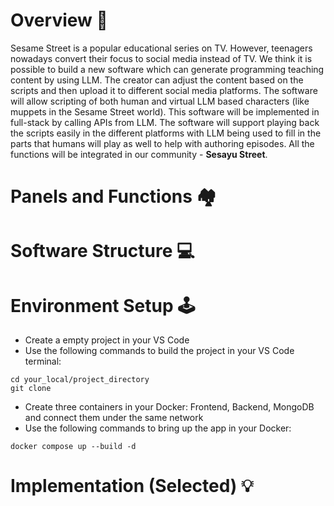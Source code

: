 # Overview 📁
Sesame Street is a popular educational series on TV. However, teenagers nowadays convert their focus to
social media instead of TV. 
We think it is possible to build a new software which can generate
programming teaching content by using LLM. The creator can adjust the content based on the scripts
and then upload it to different social media platforms. The software will allow scripting of both human
and virtual LLM based characters (like muppets in the Sesame Street world). 
This software will be implemented in full-stack by calling APIs from LLM. The software will support playing back the scripts
easily in the different platforms with LLM being used to fill in the parts that humans will play as well to
help with authoring episodes. 
All the functions will be integrated in our community - **Sesayu Street**.

# Panels and Functions 🏘️

# Software Structure 💻

# Environment Setup 🕹️
* Create a empty project in your VS Code
* Use the following commands to build the project in your VS Code terminal:
```
cd your_local/project_directory
git clone
```
* Create three containers in your Docker: Frontend, Backend, MongoDB and connect them under the same network
* Use the following commands to bring up the app in your Docker:
```
docker compose up --build -d
```

# Implementation (Selected) 💡



